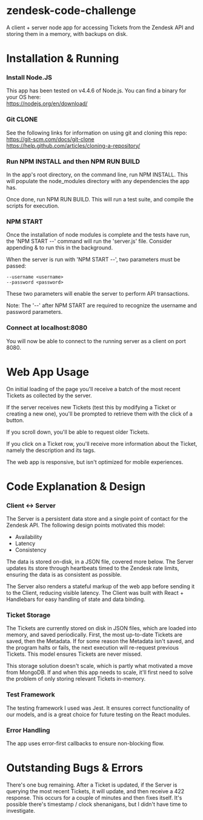 # zendesk-code-challenge
A client + server node app for accessing Tickets from the Zendesk API and storing them in a memory, with backups on disk.

# Installation & Running
### Install Node.JS
This app has been tested on v4.4.6 of Node.js. You can find a binary for your OS here:  
https://nodejs.org/en/download/

### Git CLONE
See the following links for information on using git and cloning this repo:  
https://git-scm.com/docs/git-clone  
https://help.github.com/articles/cloning-a-repository/

### Run NPM INSTALL and then NPM RUN BUILD
In the app's root directory, on the command line, run NPM INSTALL. This will populate the node_modules directory with any dependencies the app has.

Once done, run NPM RUN BUILD. This will run a test suite, and compile the scripts for execution.

### NPM START
Once the installation of node modules is complete and the tests have run, the 'NPM START --' command will run the 'server.js' file. Consider appending & to run this in the background.

When the server is run with 'NPM START --', two parameters must be passed:
```
--username <username>
--password <password>
```

These two parameters will enable the server to perform API transactions.

Note: The '--' after NPM START are required to recognize the username and password parameters.

### Connect at localhost:8080
You will now be able to connect to the running server as a client on port 8080. 

# Web App Usage
On initial loading of the page you'll receive a batch of the most recent Tickets as collected by the server.

If the server receives new Tickets (test this by modifying a Ticket or creating a new one), you'll be prompted to retrieve them with the click of a button.

If you scroll down, you'll be able to request older Tickets.

If you click on a Ticket row, you'll receive more information about the Ticket, namely the description and its tags.

The web app is responsive, but isn't optimized for mobile experiences.

# Code Explanation & Design
### Client <-> Server
The Server is a persistent data store and a single point of contact for the Zendesk API. The following design points motivated this model:
* Availability
* Latency
* Consistency

The data is stored on-disk, in a JSON file, covered more below. The Server updates its store through heartbeats timed to the Zendesk rate limits, ensuring the data is as consistent as possible.

The Server also renders a stateful markup of the web app before sending it to the Client, reducing visible latency. The Client was built with React + Handlebars for easy handling of state and data binding.

### Ticket Storage
The Tickets are currently stored on disk in JSON files, which are loaded into memory, and saved periodically. First, the most up-to-date Tickets are saved, then the Metadata. If for some reason the Metadata isn't saved, and the program halts or fails, the next execution will re-request previous Tickets. This model ensures Tickets are never missed.

This storage solution doesn't scale, which is partly what motivated a move from MongoDB. If and when this app needs to scale, it'll first need to solve the problem of only storing relevant Tickets in-memory.

### Test Framework
The testing framework I used was Jest. It ensures correct functionality of our models, and is a great choice for future testing on the React modules.

### Error Handling
The app uses error-first callbacks to ensure non-blocking flow.

# Outstanding Bugs & Errors
There's one bug remaining. After a Ticket is updated, if the Server is querying the most recent Tickets, it will update, and then receive a 422 response. This occurs for a couple of minutes and then fixes itself. It's possible there's timestamp / clock shenanigans, but I didn't have time to investigate.
